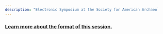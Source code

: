 ```yaml
---
description: "Electronic Symposium at the Society for American Archaeology Annual Meeting, 2019"
---
```

### [Learn more about the format of this session.](https://saa2019-sensitive.netlify.com/about/)
